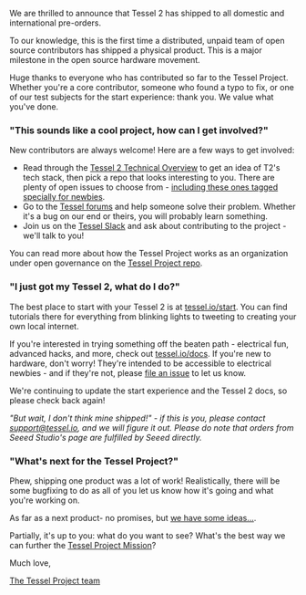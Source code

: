 We are thrilled to announce that Tessel 2 has shipped to all domestic and international pre-orders.

To our knowledge, this is the first time a distributed, unpaid team of open source contributors has shipped a physical product. This is a major milestone in the open source hardware movement.

Huge thanks to everyone who has contributed so far to the Tessel Project. Whether you're a core contributor, someone who found a typo to fix, or one of our test subjects for the start experience: thank you. We value what you've done.

### "This sounds like a cool project, how can I get involved?"

New contributors are always welcome! Here are a few ways to get involved:

* Read through the [Tessel 2 Technical Overview](https://github.com/tessel/onboarding/blob/master/T2-TECHNICAL-OVERVIEW.md) to get an idea of T2's tech stack, then pick a repo that looks interesting to you. There are plenty of open issues to choose from - [including these ones tagged specially for newbies](https://github.com/tessel/t2-cli/issues?q=is%3Aopen+is%3Aissue+label%3Acontribution-easy).
* Go to the [Tessel forums](https://tessel.io/forums) and help someone solve their problem. Whether it's a bug on our end or theirs, you will probably learn something.
* Join us on the [Tessel Slack](https://tessel-slack.herokuapp.com/) and ask about contributing to the project - we'll talk to you!

You can read more about how the Tessel Project works as an organization under open governance on the [Tessel Project repo](https://github.com/tessel/project).

### "I just got my Tessel 2, what do I do?"

The best place to start with your Tessel 2 is at [tessel.io/start](//tessel.io/start). You can find tutorials there for everything from blinking lights to tweeting to creating your own local internet.

If you're interested in trying something off the beaten path - electrical fun, advanced hacks, and more, check out [tessel.io/docs](//tessel.io/docs). If you're new to hardware, don't worry! They're intended to be accessible to electrical newbies - and if they're not, please [file an issue](https://github.com/tessel/t2-docs/issues) to let us know.

We're continuing to update the start experience and the Tessel 2 docs, so please check back again!

*"But wait, I don't think mine shipped!" - if this is you, please contact support@tessel.io, and we will figure it out. Please do note that orders from Seeed Studio's page are fulfilled by Seeed directly.*

### "What's next for the Tessel Project?"

Phew, shipping one product was a lot of work! Realistically, there will be some bugfixing to do as all of you let us know how it's going and what you're working on.

As far as a next product- no promises, but [we have some ideas...](https://github.com/tessel/project/issues/142).

Partially, it's up to you: what do you want to see? What's the best way we can further the [Tessel Project Mission](https://github.com/tessel/project/blob/master/MISSION.md)?

Much love,

[The Tessel Project team](https://github.com/tessel/project/blob/master/TEAM.md)
